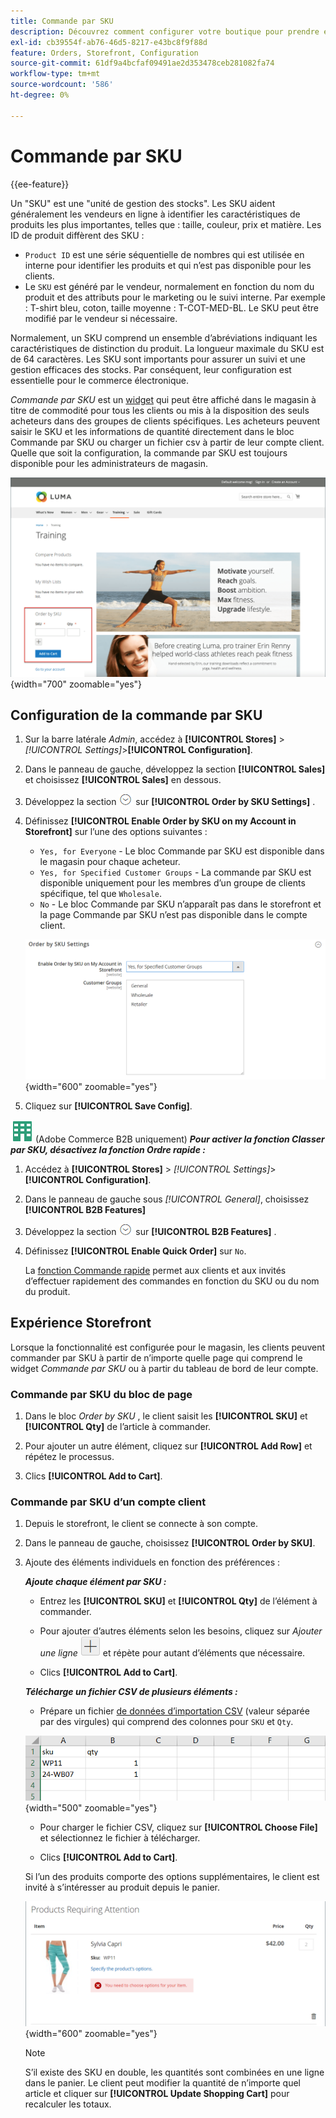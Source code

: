 ```yaml
---
title: Commande par SKU
description: Découvrez comment configurer votre boutique pour prendre en charge la commande par SKU à titre de commodité pour vos clients.
exl-id: cb39554f-ab76-46d5-8217-e43bc8f9f88d
feature: Orders, Storefront, Configuration
source-git-commit: 61df9a4bcfaf09491ae2d353478ceb281082fa74
workflow-type: tm+mt
source-wordcount: '586'
ht-degree: 0%

---
```


# Commande par SKU

{{ee-feature}}

Un &quot;SKU&quot; est une &quot;unité de gestion des stocks&quot;. Les SKU aident généralement les vendeurs en ligne à identifier les caractéristiques de produits les plus importantes, telles que : taille, couleur, prix et matière. Les ID de produit diffèrent des SKU :

- `Product ID` est une série séquentielle de nombres qui est utilisée en interne pour identifier les produits et qui n’est pas disponible pour les clients.
- Le `SKU` est généré par le vendeur, normalement en fonction du nom du produit et des attributs pour le marketing ou le suivi interne. Par exemple : T-shirt bleu, coton, taille moyenne : T-COT-MED-BL. Le SKU peut être modifié par le vendeur si nécessaire.

Normalement, un SKU comprend un ensemble d’abréviations indiquant les caractéristiques de distinction du produit. La longueur maximale du SKU est de 64 caractères. Les SKU sont importants pour assurer un suivi et une gestion efficaces des stocks. Par conséquent, leur configuration est essentielle pour le commerce électronique.

_Commande par SKU_ est un [widget](../content-design/widgets.md) qui peut être affiché dans le magasin à titre de commodité pour tous les clients ou mis à la disposition des seuls acheteurs dans des groupes de clients spécifiques. Les acheteurs peuvent saisir le SKU et les informations de quantité directement dans le bloc Commande par SKU ou charger un fichier csv à partir de leur compte client. Quelle que soit la configuration, la commande par SKU est toujours disponible pour les administrateurs de magasin.

![Commande par SKU dans le storefront](./assets/storefront-order-by-sku.png){width="700" zoomable="yes"}

## Configuration de la commande par SKU

1. Sur la barre latérale _Admin_, accédez à **[!UICONTROL Stores]** > _[!UICONTROL Settings]_>**[!UICONTROL Configuration]**.

1. Dans le panneau de gauche, développez la section **[!UICONTROL Sales]** et choisissez **[!UICONTROL Sales]** en dessous.

1. Développez la section ![Sélecteur d’extension](../assets/icon-display-expand.png) sur **[!UICONTROL Order by SKU Settings]** .

1. Définissez **[!UICONTROL Enable Order by SKU on my Account in Storefront]** sur l’une des options suivantes :

   - `Yes, for Everyone` - Le bloc Commande par SKU est disponible dans le magasin pour chaque acheteur.
   - `Yes, for Specified Customer Groups` - La commande par SKU est disponible uniquement pour les membres d’un groupe de clients spécifique, tel que `Wholesale`.
   - `No` - Le bloc Commande par SKU n’apparaît pas dans le storefront et la page Commande par SKU n’est pas disponible dans le compte client.

   ![Paramètres de commande par SKU](../configuration-reference/sales/assets/sales-order-by-sku-settings.png){width="600" zoomable="yes"}

1. Cliquez sur **[!UICONTROL Save Config]**.

![Adobe Commerce B2B](../assets/b2b.svg) (Adobe Commerce B2B uniquement) _&#x200B;**Pour activer la fonction Classer par SKU, désactivez la fonction Ordre rapide :**&#x200B;_

1. Accédez à **[!UICONTROL Stores]** > _[!UICONTROL Settings]_>**[!UICONTROL Configuration]**.

1. Dans le panneau de gauche sous _[!UICONTROL General]_, choisissez **[!UICONTROL B2B Features]**

1. Développez la section ![Sélecteur d’extension](../assets/icon-display-expand.png) sur **[!UICONTROL B2B Features]** .

1. Définissez **[!UICONTROL Enable Quick Order]** sur `No`.

   La [ fonction Commande rapide](../b2b/quick-order.md) permet aux clients et aux invités d’effectuer rapidement des commandes en fonction du SKU ou du nom du produit.

## Expérience Storefront

Lorsque la fonctionnalité est configurée pour le magasin, les clients peuvent commander par SKU à partir de n’importe quelle page qui comprend le widget _Commande par SKU_ ou à partir du tableau de bord de leur compte.

### Commande par SKU du bloc de page

1. Dans le bloc _Order by SKU_ , le client saisit les **[!UICONTROL SKU]** et **[!UICONTROL Qty]** de l’article à commander.

1. Pour ajouter un autre élément, cliquez sur **[!UICONTROL Add Row]** et répétez le processus.

1. Clics **[!UICONTROL Add to Cart]**.

### Commande par SKU d’un compte client

1. Depuis le storefront, le client se connecte à son compte.

1. Dans le panneau de gauche, choisissez **[!UICONTROL Order by SKU]**.

1. Ajoute des éléments individuels en fonction des préférences :

   _&#x200B;**Ajoute chaque élément par SKU :**&#x200B;_

   - Entrez les **[!UICONTROL SKU]** et **[!UICONTROL Qty]** de l’élément à commander.

   - Pour ajouter d’autres éléments selon les besoins, cliquez sur _Ajouter une ligne_ ![Bouton représentant le signe plus](../assets/button-add-item.png) et répète pour autant d’éléments que nécessaire.

   - Clics **[!UICONTROL Add to Cart]**.

   _&#x200B;**Télécharge un fichier CSV de plusieurs éléments :**&#x200B;_

   - Prépare un fichier [ de données d’importation CSV](../systems/data-csv.md) (valeur séparée par des virgules) qui comprend des colonnes pour `SKU` et `Qty`.

   ![SKU à importer](./assets/account-dashboard-order-by-sku-import.png){width="500" zoomable="yes"}

   - Pour charger le fichier CSV, cliquez sur **[!UICONTROL Choose File]** et sélectionnez le fichier à télécharger.

   - Clics **[!UICONTROL Add to Cart]**.

   Si l’un des produits comporte des options supplémentaires, le client est invité à s’intéresser au produit depuis le panier.

   ![Le produit nécessite de l’attention](./assets/account-dashboard-order-by-sku-cart-product-requires-attention.png){width="600" zoomable="yes"}

   >[!NOTE]
   >
   >S’il existe des SKU en double, les quantités sont combinées en une ligne dans le panier. Le client peut modifier la quantité de n’importe quel article et cliquer sur **[!UICONTROL Update Shopping Cart]** pour recalculer les totaux.

